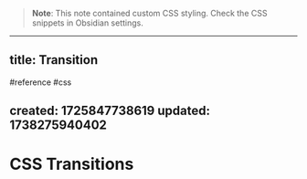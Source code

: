 
> **Note**: This note contained custom CSS styling. Check the CSS snippets in Obsidian settings.

---
title: Transition
---

#reference #css

created: 1725847738619
updated: 1738275940402
---


<!--#region styles-->

<!--#endregion-->

# CSS Transitions